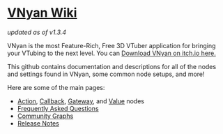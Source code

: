 # [VNyan Wiki](../../wiki)
*updated as of v1.3.4*

VNyan is the most Feature-Rich, Free 3D VTuber application for bringing your VTubing to the next level. You can [Download VNyan on itch.io here.](https://suvidriel.itch.io/vnyan)

This github contains documentation and descriptions for all of the nodes and settings found in VNyan, some common node setups, and more!

Here are some of the main pages:
- [Action](../../Action-Nodes), [Callback](../../wiki/Callback-Nodes), [Gateway](../../wiki/Conditional-Nodes), and [Value](../../wiki/Value-Nodes) nodes
- [Frequently Asked Questions](../../wiki/How-To#faq)
- [Community Graphs](../../wiki/How-To#community-graphs-and-resources)
- [Release Notes](../../wiki/release-notes)
